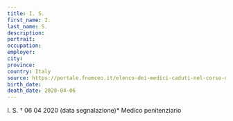```yaml
---
title: I. S.
first_name: I.
last_name: S.
description: 
portrait: 
occupation: 
employer: 
city: 
province: 
country: Italy
source: https://portale.fnomceo.it/elenco-dei-medici-caduti-nel-corso-dellepidemia-di-covid-19/
birth_date: 
death_date: 2020-04-06
---
```


I. S. † 06 04 2020 (data segnalazione)*
Medico penitenziario